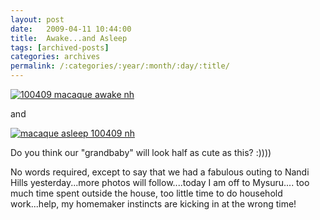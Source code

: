 ```yaml
---
layout: post
date:	2009-04-11 10:44:00
title:  Awake...and Asleep
tags: [archived-posts]
categories: archives
permalink: /:categories/:year/:month/:day/:title/
---
```

<a href="http://s297.photobucket.com/albums/mm205/depontis/?action=view&current=IMG_7794.jpg" target="_blank"><img src="http://i297.photobucket.com/albums/mm205/depontis/IMG_7794.jpg" border="0" alt="100409 macaque awake nh"></a>


and



<a href="http://s297.photobucket.com/albums/mm205/depontis/?action=view&current=IMG_7795.jpg" target="_blank"><img src="http://i297.photobucket.com/albums/mm205/depontis/IMG_7795.jpg" border="0" alt="macaque asleep 100409 nh"></a>


Do you think our "grandbaby" will look half as cute as this?  :))))


No words required, except to say that we had a fabulous outing to Nandi Hills yesterday...more photos will follow....today I am off to Mysuru.... too much time spent outside the house, too little time to do household work...help, my homemaker instincts are kicking in at the wrong time!
